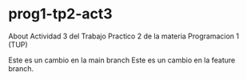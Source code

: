 # prog1-tp2-act3
About Actividad 3 del Trabajo Practico 2 de la materia Programacion 1 (TUP)

Este es un cambio en la main branch
Este es un cambio en la feature branch.